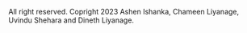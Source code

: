 All right reserved.
Copright 2023 Ashen Ishanka, Chameen Liyanage, Uvindu Shehara and Dineth Liyanage.